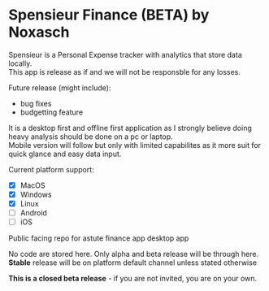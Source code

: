 # Spensieur Finance (BETA) by Noxasch

Spensieur is a Personal Expense tracker with analytics that store data locally. <br>
This app is release as if and we will not be responsble for any losses.

Future release (might include):
- bug fixes
- budgetting feature

It is a desktop first and offline first application as I strongly believe doing heavy analysis should be done on a pc or laptop. <br>
Mobile version will follow but only with limited capabilites as it more suit for quick glance and easy data input.

Current platform support:
- [x] MacOS
- [x] Windows
- [X] Linux
- [ ] Android
- [ ] iOS

Public facing repo for astute finance app desktop app

No code are stored here. Only alpha and beta release will be through here. <br>
**Stable** release will be on platform default channel unless stated otherwise

**This is a closed beta release** - if you are not invited, you are on your own.
